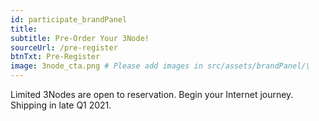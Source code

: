 ```yaml
---
id: participate_brandPanel
title:
subtitle: Pre-Order Your 3Node!
sourceUrl: /pre-register
btnTxt: Pre-Register
image: 3node_cta.png # Please add images in src/assets/brandPanel/\
---
```


Limited 3Nodes are open to reservation. Begin your Internet journey. Shipping in late Q1 2021.
